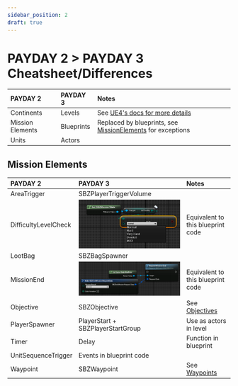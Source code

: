 ```yaml
---
sidebar_position: 2
draft: true
---
```


# PAYDAY 2 > PAYDAY 3 Cheatsheet/Differences

| PAYDAY 2         | PAYDAY 3   | Notes                                                                                                   |
|:-----------------|:-----------|:--------------------------------------------------------------------------------------------------------|
| Continents       | Levels     | See [UE4's docs for more details](https://docs.unrealengine.com/4.27/en-US/Basics/Levels/LevelsWindow/) |
| Mission Elements | Blueprints | Replaced by blueprints, see [MissionElements](#mission-elements) for exceptions                         |
| Units            | Actors     |                                                                                                         |

## Mission Elements
| PAYDAY 2             | PAYDAY 3                                                       | Notes                                                                          |
|:---------------------|:---------------------------------------------------------------|:-------------------------------------------------------------------------------|
| AreaTrigger          | SBZPlayerTriggerVolume                                         |                                                                                |
| DifficultyLevelCheck | ![Difficulty Level Check PD3](difficultylevelcheck.png)        | Equivalent to this blueprint code                                              |
| LootBag              | SBZBagSpawner                                                  |                                                                                |
| MissionEnd           | ![Request Mission End](gamestatemachine-requestmissionend.png) | Equivalent to this blueprint code                                              |
| Objective            | SBZObjective                                                   | See [Objectives](/custom-heists/objectives)                                    |
| PlayerSpawner        | PlayerStart + SBZPlayerStartGroup                              | Use as actors in level                                                         |
| Timer                | Delay                                                          | Function in blueprint                                                          |
| UnitSequenceTrigger  | Events in blueprint code                                       |                                                                                |
| Waypoint             | SBZWaypoint                                                    | See [Waypoints](/custom-heists/objectives#adding-waypoints-to-your-objectives) |
